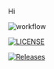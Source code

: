 Hi

![workflow](https://github.com/maythazinphyo1/sem/actions/workflows/main.yml/badge.svg)

[![LICENSE](https://img.shields.io/github/license/maythazinphyo1/sem.svg?style=flat-square)](https://github.com/maythazinphyo1/sem/blob/master/LICENSE)

[![Releases](https://img.shields.io/github/release/maythazinphyo1/sem/all.svg?style=flat-square)](https://github.com/<github-username>/sem/releases)